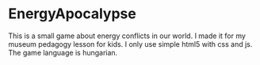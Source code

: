 # EnergyApocalypse
This is a small game about energy conflicts in our world. I made it for my museum pedagogy lesson for kids. I only use simple html5 with css and js. The game language is hungarian.
